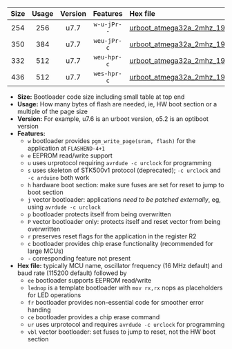 |Size|Usage|Version|Features|Hex file|
|:-:|:-:|:-:|:-:|:--|
|254|256|u7.7|`w-u-jPr--`|[urboot_atmega32a_2mhz_19200bps_lednop_fr_ur_vbl.hex](https://raw.githubusercontent.com/stefanrueger/urboot.hex/main/mcus/atmega32a/fcpu_2mhz/19200_bps/urboot_atmega32a_2mhz_19200bps_lednop_fr_ur_vbl.hex)|
|350|384|u7.7|`weu-jPr-c`|[urboot_atmega32a_2mhz_19200bps_ee_lednop_fr_ce_ur_vbl.hex](https://raw.githubusercontent.com/stefanrueger/urboot.hex/main/mcus/atmega32a/fcpu_2mhz/19200_bps/urboot_atmega32a_2mhz_19200bps_ee_lednop_fr_ce_ur_vbl.hex)|
|332|512|u7.7|`weu-hpr-c`|[urboot_atmega32a_2mhz_19200bps_ee_lednop_fr_ce_ur.hex](https://raw.githubusercontent.com/stefanrueger/urboot.hex/main/mcus/atmega32a/fcpu_2mhz/19200_bps/urboot_atmega32a_2mhz_19200bps_ee_lednop_fr_ce_ur.hex)|
|436|512|u7.7|`wes-hpr-c`|[urboot_atmega32a_2mhz_19200bps_ee_lednop_fr_ce.hex](https://raw.githubusercontent.com/stefanrueger/urboot.hex/main/mcus/atmega32a/fcpu_2mhz/19200_bps/urboot_atmega32a_2mhz_19200bps_ee_lednop_fr_ce.hex)|

- **Size:** Bootloader code size including small table at top end
- **Usage:** How many bytes of flash are needed, ie, HW boot section or a multiple of the page size
- **Version:** For example, u7.6 is an urboot version, o5.2 is an optiboot version
- **Features:**
  + `w` bootloader provides `pgm_write_page(sram, flash)` for the application at `FLASHEND-4+1`
  + `e` EEPROM read/write support
  + `u` uses urprotocol requiring `avrdude -c urclock` for programming
  + `s` uses skeleton of STK500v1 protocol (deprecated); `-c urclock` and `-c arduino` both work
  + `h` hardware boot section: make sure fuses are set for reset to jump to boot section
  + `j` vector bootloader: applications *need to be patched externally*, eg, using `avrdude -c urclock`
  + `p` bootloader protects itself from being overwritten
  + `P` vector bootloader only: protects itself and reset vector from being overwritten
  + `r` preserves reset flags for the application in the register R2
  + `c` bootloader provides chip erase functionality (recommended for large MCUs)
  + `-` corresponding feature not present
- **Hex file:** typically MCU name, oscillator frequency (16 MHz default) and baud rate (115200 default) followed by
  + `ee` bootloader supports EEPROM read/write
  + `lednop` is a template bootloader with `mov rx,rx` nops as placeholders for LED operations
  + `fr` bootloader provides non-essential code for smoother error handing
  + `ce` bootloader provides a chip erase command
  + `ur` uses urprotocol and requires `avrdude -c urclock` for programming
  + `vbl` vector bootloader: set fuses to jump to reset, not the HW boot section
